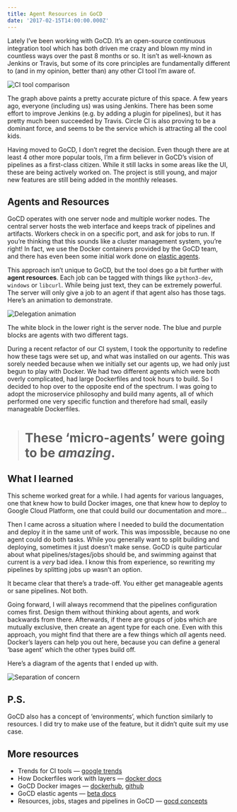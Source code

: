 ```yaml
---
title: Agent Resources in GoCD
date: '2017-02-15T14:00:00.000Z'
---
```


Lately I’ve been working with GoCD. It’s an open-source continuous integration
tool which has both driven me crazy and blown my mind in countless ways over
the past 8 months or so. It isn’t as well-known as Jenkins or Travis, but some
of its core principles are fundamentally different to (and in my opinion,
better than) any other CI tool I’m aware of.

![CI tool comparison](interest-graph.png "Google searches for popular CI
tools")


The graph above paints a pretty accurate picture of this space. A few years
ago, everyone (including us) was using Jenkins. There has been some effort to
improve Jenkins (e.g. by adding a plugin for pipelines), but it has pretty much
been succeeded by Travis. Circle CI is also proving to be a dominant force, and
seems to be the service which is attracting all the cool kids.

Having moved to GoCD, I don’t regret the decision. Even though there are at
least 4 other more popular tools, I’m a firm believer in GoCD’s vision of
pipelines as a first-class citizen. While it still lacks in some areas like the
UI, these are being actively worked on. The project is still young, and major
new features are still being added in the monthly releases.

## Agents and Resources

GoCD operates with one server node and multiple worker nodes. The central
server hosts the web interface and keeps track of pipelines and artifacts.
Workers check in on a specific port, and ask for jobs to run. If you’re
thinking that this sounds like a cluster management system, you’re right! In
fact, we use the Docker containers provided by the GoCD team, and there has
even been some initial work done on [elastic
agents](https://plugin-api.go.cd/current/elastic-agents/).

This approach isn’t unique to GoCD, but the tool does go a bit further with
**agent resources**. Each job can be tagged with things like `python3-dev`,
`windows` or `libcurl`. While being just text, they can be extremely powerful.
The server will only give a job to an agent if that agent also has those tags.
Here’s an animation to demonstrate.

![Delegation animation](delegation.gif "A master/worker CI system with two
different types of workers")

The white block in the lower right is the server node. The blue and purple
blocks are agents with two different tags.

During a recent refactor of our CI system, I took the opportunity to redefine
how these tags were set up, and what was installed on our agents. This was
sorely needed because when we initially set our agents up, we had only just
begun to play with Docker. We had two different agents which were both overly
complicated, had large Dockerfiles and took hours to build. So I decided to hop
over to the opposite end of the spectrum. I was going to adopt the microservice
philosophy and build many agents, all of which performed one very specific
function and therefore had small, easily manageable Dockerfiles.

> # These ‘micro-agents’ were going to be *amazing*.

## What I learned

This scheme worked great for a while. I had agents for various languages, one
that knew how to build Docker images, one that knew how to deploy to Google
Cloud Platform, one that could build our documentation and more…

Then I came across a situation where I needed to build the documentation and
deploy it in the same unit of work. This was impossible, because no one agent
could do both tasks. While you generally want to split building and deploying,
sometimes it just doesn’t make sense. GoCD is quite particular about what
pipelines/stages/jobs should be, and swimming against that current is a *very*
bad idea. I know this from experience, so rewriting my pipelines by splitting
jobs up wasn’t an option.

It became clear that there’s a trade-off. You either get manageable agents or
sane pipelines. Not both.

Going forward, I will always recommend that the pipelines configuration comes
first. Design them without thinking about agents, and work backwards from
there. Afterwards, if there are groups of jobs which are mutually exclusive,
then create an agent type for each one. Even with this approach, you might find
that there are a few things which *all* agents need. Docker’s layers can help
you out here, because you can define a general ‘base agent’ which the other
types build off.

Here’s a diagram of the agents that I ended up with.

![Separation of concern](heirarchy.png "Separation of concern for Docker-based
worker agents")

## P.S.

GoCD also has a concept of ‘environments’, which function similarly to
resources. I did try to make use of the feature, but it didn’t quite suit my
use case.

## More resources

+ Trends for CI tools — [google
  trends](https://www.google.com/trends/explore?date=2008-01-01%202016-11-15&q=GoCD,Jenkins%20CI,Travis%20CI,Circle%20CI,Codeship)
+ How Dockerfiles work with layers — [docker
  docs](https://docs.docker.com/engine/userguide/storagedriver/imagesandcontainers/)
+ GoCD Docker images — [dockerhub](https://hub.docker.com/u/gocd/),
  [github](https://github.com/gocd/gocd-docker)
+ GoCD elastic agents — [beta
  docs](https://plugin-api.go.cd/current/elastic-agents/)
+ Resources, jobs, stages and pipelines in GoCD — [gocd
  concepts](https://docs.go.cd/current/introduction/concepts_in_go.html)
